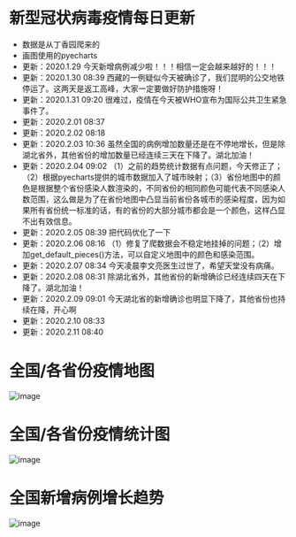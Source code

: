 # 新型冠状病毒疫情每日更新
- 数据是从丁香园爬来的
- 画图使用的pyecharts
- 更新：2020.1.29 今天新增病例减少啦！！！相信一定会越来越好的！！！
- 更新：2020.1.30 08:39 西藏的一例疑似今天被确诊了，我们昆明的公交地铁停运了。这两天是返工高峰，大家一定要做好防护措施呀！
- 更新：2020.1.31 09:20 很难过，疫情在今天被WHO宣布为国际公共卫生紧急事件了。
- 更新：2020.2.01 08:37
- 更新：2020.2.02 08:18
- 更新：2020.2.03 10:36 虽然全国的病例增加数量还是在不停地增长，但是除湖北省外，其他省份的增加数量已经连续三天在下降了。湖北加油！
- 更新：2020.2.04 09:02 （1）之前的趋势统计数据有点问题，今天修正了；（2）根据pyecharts提供的城市数据加入了城市映射；（3）省份地图中的颜色是根据整个省份感染人数渲染的，不同省份的相同颜色可能代表不同感染人数范围，这么做是为了在省份地图中凸显当前省份各城市的感染程度，因为如果所有省份统一标准的话，有的省份的大部分城市都会是一个颜色，这样凸显不出有效信息。
- 更新：2020.2.05 08:39 把代码优化了一下
- 更新：2020.2.06 08:16 （1）修复了爬数据会不稳定地挂掉的问题；（2）增加get_default_pieces()方法，可以自定义地图中的颜色和感染范围。
- 更新：2020.2.07 08:34 今天凌晨李文亮医生过世了，希望天堂没有病痛。
- 更新：2020.2.08 08:31 除湖北省外，其他省份的新增确诊已经连续四天在下降了。湖北加油！
- 更新：2020.2.09 09:01 今天湖北省的新增确诊也明显下降了，其他省份也持续在降，开心啊
- 更新：2020.2.10 08:33
- 更新：2020.2.11 08:40

# 全国/各省份疫情地图
![image](https://github.com/shadow12138/WuHanGanBaDei/blob/master/result/r1.png)

# 全国/各省份疫情统计图
![image](https://github.com/shadow12138/WuHanGanBaDei/blob/master/result/r2.png)

# 全国新增病例增长趋势
![image](https://github.com/shadow12138/WuHanGanBaDei/blob/master/result/r3.png)

